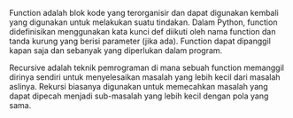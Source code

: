 Function adalah blok kode yang terorganisir dan dapat digunakan kembali yang digunakan untuk melakukan suatu tindakan. Dalam Python, function didefinisikan menggunakan kata kunci def diikuti oleh nama function dan tanda kurung yang berisi parameter (jika ada). Function dapat dipanggil kapan saja dan sebanyak yang diperlukan dalam program.

Recursive adalah teknik pemrograman di mana sebuah function memanggil dirinya sendiri untuk menyelesaikan masalah yang lebih kecil dari masalah aslinya. Rekursi biasanya digunakan untuk memecahkan masalah yang dapat dipecah menjadi sub-masalah yang lebih kecil dengan pola yang sama.